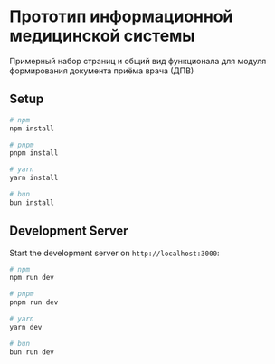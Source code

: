 # Прототип информационной медицинской системы

Примерный набор страниц и общий вид функционала для модуля формирования документа приёма врача (ДПВ)

## Setup

```bash
# npm
npm install

# pnpm
pnpm install

# yarn
yarn install

# bun
bun install
```

## Development Server

Start the development server on `http://localhost:3000`:

```bash
# npm
npm run dev

# pnpm
pnpm run dev

# yarn
yarn dev

# bun
bun run dev
```